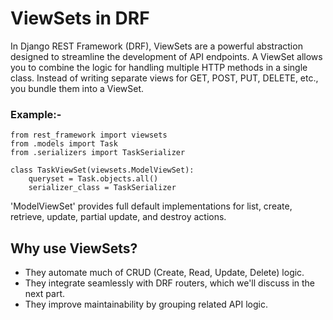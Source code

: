 # ViewSets in DRF
In Django REST Framework (DRF), ViewSets are a powerful abstraction designed to streamline the development of API endpoints. A ViewSet allows you to combine the logic for handling multiple HTTP methods in a single class. Instead of writing separate views for GET, POST, PUT, DELETE, etc., you bundle them into a ViewSet.

### Example:-
```aiignore
from rest_framework import viewsets
from .models import Task
from .serializers import TaskSerializer

class TaskViewSet(viewsets.ModelViewSet):
    queryset = Task.objects.all()
    serializer_class = TaskSerializer

```
'ModelViewSet' provides full default implementations for list, create, retrieve, update, partial update, and destroy actions.

## Why use ViewSets?
* They automate much of CRUD (Create, Read, Update, Delete) logic.
* They integrate seamlessly with DRF routers, which we'll discuss in the next part.
* They improve maintainability by grouping related API logic.